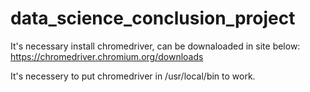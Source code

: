 # data_science_conclusion_project

  It's necessary install chromedriver, can be downaloaded in site below:
    https://chromedriver.chromium.org/downloads
    
  It's necessery to put chromedriver in /usr/local/bin to work.

